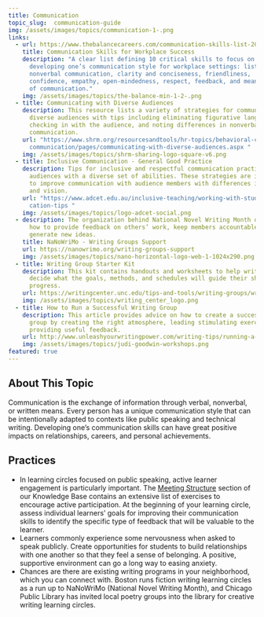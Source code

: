 ```yaml
---
title: Communication
topic_slug:  communication-guide
img: /assets/images/topics/communication-1-.png
links:
  - url: https://www.thebalancecareers.com/communication-skills-list-2063779
    title: Communication Skills for Workplace Success
    description: "A clear list defining 10 critical skills to focus on when
      developing one’s communication style for workplace settings: listening,
      nonverbal communication, clarity and conciseness, friendliness,
      confidence, empathy, open-mindedness, respect, feedback, and means/medium
      of communication."
    img: /assets/images/topics/the-balance-min-1-2-.png
  - title: Communicating with Diverse Audiences
    description: This resource lists a variety of strategies for communicating with
      diverse audiences with tips including eliminating figurative language,
      checking in with the audience, and noting differences in nonverbal
      communication.
    url: "https://www.shrm.org/resourcesandtools/hr-topics/behavioral-competencies/\
      communication/pages/communicating-with-diverse-audiences.aspx "
    img: /assets/images/topics/shrm-sharing-logo-square-v6.png
  - title: Inclusive Communication - General Good Practice
    description: Tips for inclusive and respectful communication practices for
      audiences with a diverse set of abilities. These strategies are intended
      to improve communication with audience members with differences in hearing
      and vision.
    url: "https://www.adcet.edu.au/inclusive-teaching/working-with-students/communi\
      cation-tips "
    img: /assets/images/topics/logo-adcet-social.png
  - description: The organization behind National Novel Writing Month offers tips on
      how to provide feedback on others’ work, keep members accountable, and
      generate new ideas.
    title: NaNoWriMo - Writing Groups Support
    url: https://nanowrimo.org/writing-groups-support
    img: /assets/images/topics/nano-horizontal-logo-web-1-1024x290.png
  - title: Writing Group Starter Kit
    description: This kit contains handouts and worksheets to help writing groups
      decide what the goals, methods, and schedules will guide their shared
      progress.
    url: https://writingcenter.unc.edu/tips-and-tools/writing-groups/writing-group-starter-kit/
    img: /assets/images/topics/writing_center_logo.png
  - title: How to Run a Successful Writing Group
    description: This article provides advice on how to create a successful writing
      group by creating the right atmosphere, leading stimulating exercises, and
      providing useful feedback.
    url: http://www.unleashyourwritingpower.com/writing-tips/running-a-writing-group/
    img: /assets/images/topics/judi-goodwin-workshops.png
featured: true
---
```

## About This Topic

Communication is the exchange of information through verbal, nonverbal, or written means. Every person has a unique communication style that can be intentionally adapted to contexts like public speaking and technical writing. Developing one’s communication skills can have great positive impacts on relationships, careers, and personal achievements. 

## Practices

* In learning circles focused on public speaking, active learner engagement is particularly important. The [Meeting Structure](https://docs.p2pu.org/methodology/learning-circle-structure) section of our Knowledge Base contains an extensive list of exercises to encourage active participation. At the beginning of your learning circle, assess individual learners’ goals for improving their communication skills to identify the specific type of feedback that will be valuable to the learner.
* Learners commonly experience some nervousness when asked to speak publicly. Create opportunities for students to build relationships with one another so that they feel a sense of belonging. A positive, supportive environment can go a long way to easing anxiety. 
* Chances are there are existing writing programs in your neighborhood, which you can connect with. Boston runs fiction writing learning circles as a run up to NaNoWriMo (National Novel Writing Month), and Chicago Public Library has invited local poetry groups into the library for creative writing learning circles.
